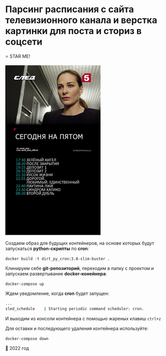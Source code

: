 # Парсинг расписания с сайта телевизионного канала и верстка картинки для поста и сториз в соцсети

:star: STAR ME!

 <img src="./src/img/result/sled_20230129.jpg" width="300">

Создаем образ для будущих контейнеров, на основе которых будут запускаться **python-скрипты** по **cron**:

`docker build -t dirt_py_cron:3.8-slim-buster .`

Клинируем себе **git-репозиторий**, переходим в папку с проектом и запускаем развертывание **docker-конейнера**: 

`docker-compose up`

Ждем уведомление, когда **cron** будет запущен:

```sh
...
sled_schedule    | Starting periodic command scheduler: cron.
```

И выходим из консоли контейнера с помощью жареных клавиш `ctrl+z`

Для оставки и последующего удаления контейнера используйте:

`docker-compose down`


:calendar: 2022 год